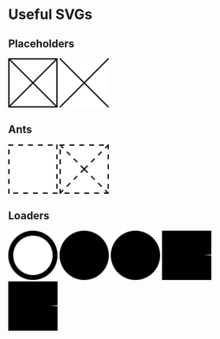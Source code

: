 # Useful SVGs

## Placeholders
<img src='placeholder.svg' width='100'> <img src='placeholder-x.svg' width='100'>

## Ants

<img src='ants.svg' width='100'> <img src='ants-x.svg' width='100'> 

## Loaders
<img src='loader.svg' width='100'> <img src='loader-pie.svg' width='100'> <img src='loader-pie-spin.svg' width='100'> <img src='loader-square.svg' width='100'> <img src='loader-square-spin.svg' width='100'>
